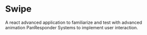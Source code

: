 # Swipe

A react advanced application to familiarize and test with advanced animation PanResponder Systems to implement user interaction.
